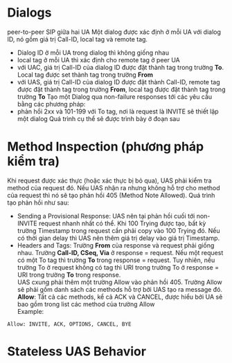 # Dialogs
peer-to-peer SIP giữa hai UA
Một dialog được xác định ở mỗi UA với dialog ID, nó gồm giá trị Call-ID, local tag và remote tag. 
- Dialog ID ở mỗi UA trong dialog thì không giống nhau
- local tag ở mỗi UA thì xác định cho remote tag ở peer UA
- với UAC, giá trị Call-ID của dialog ID được đặt thành tag trong trường **To**. Local tag được set thành tag trong trường **From**
- với UAS, giá trị Call-ID của dialog ID được đặt thành Call-ID, remote tag được đặt thành tag trong trường **From**, local tag được đặt thành tag trong trường **To**
Tạo một Dialog
qua non-failure responses tới các yêu cầu bằng các phương pháp:
- phản hồi 2xx và 101-199 với To tag, nơi là request là INVITE sẽ thiết lập một dialog
Quá trình cụ thể sẽ được trình bày ở đoạn sau
# Method Inspection (phương pháp kiểm tra)
Khi request được xác thực (hoặc xác thực bị bỏ qua), UAS phải kiểm tra method của request đó. Nếu UAS nhận ra nhưng không hỗ trợ cho method của request thì nó sẽ tạo phản hồi 405 (Method Note Allowed). 
Quá trình tạo phản hồi như sau:
- Sending a Provisional Response: UAS nên tại phản hồi cuối tới non-INVITE request nhanh nhất có thể. Khi 100 Trying được tạo, bất kỳ trường Timestamp trong request cần phải copy vào 100 Trying đó. Nếu có thời gian delay thì UAS nên thêm giá trị delay vào giá trị Timestamp. 
- Headers and Tags: Trường **From** của response và request phải giống nhau. Trường **Call-ID, CSeq, Via** ở response = request. Nếu một request có một To tag thì trường **To** trong response = request. Tuy nhiên, nếu trường To ở request không có tag thì URI trong trường To ở response = URI trong trường **To** trong response.   
UAS cxung phải thêm một trường Allow vào phản hồi 405. Trường Allow sẽ phải gồm danh sách các methods hỗ trợ bởi UAS tạo ra message đó.   
**Allow**: Tất cả các methods, kể cả ACK và CANCEL, được hiểu bởi UA sẽ bao gồm trong list các method của trường Allow  
Example: 
```
Allow: INVITE, ACK, OPTIONS, CANCEL, BYE
```
# Stateless UAS Behavior
